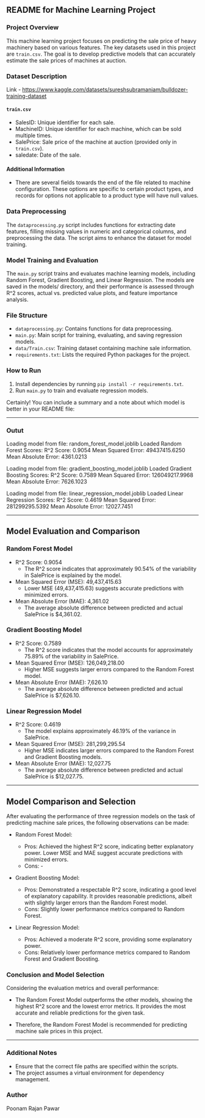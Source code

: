 ## README for Machine Learning Project

### Project Overview
This machine learning project focuses on predicting the sale price of heavy machinery based on various features. The key datasets used in this project are `train.csv`. The goal is to develop predictive models that can accurately estimate the sale prices of machines at auction.

### Dataset Description
Link - https://www.kaggle.com/datasets/sureshsubramaniam/bulldozer-training-dataset
#### `train.csv`
- SalesID: Unique identifier for each sale.
- MachineID: Unique identifier for each machine, which can be sold multiple times.
- SalePrice: Sale price of the machine at auction (provided only in `train.csv`).
- saledate: Date of the sale.

#### Additional Information
- There are several fields towards the end of the file related to machine configuration. These options are specific to certain product types, and records for options not applicable to a product type will have null values.

### Data Preprocessing
The `dataprocessing.py` script includes functions for extracting date features, filling missing values in numeric and categorical columns, and preprocessing the data. The script aims to enhance the dataset for model training.

### Model Training and Evaluation
The `main.py` script trains and evaluates machine learning models, including Random Forest, Gradient Boosting, and Linear Regression. The models are saved in the models/ directory, and their performance is assessed through R^2 scores, actual vs. predicted value plots, and feature importance analysis.

### File Structure
- `dataprocessing.py`: Contains functions for data preprocessing.
- `main.py`: Main script for training, evaluating, and saving regression models.
- `data/Train.csv`: Training dataset containing machine sale information.
- `requirements.txt`: Lists the required Python packages for the project.

### How to Run
1. Install dependencies by running `pip install -r requirements.txt`.
2. Run `main.py` to train and evaluate regression models.

Certainly! You can include a summary and a note about which model is better in your README file:

---

### Outut 
Loading model from file: random_forest_model.joblib
Loaded Random Forest Scores:
R^2 Score: 0.9054
Mean Squared Error: 49437415.6250
Mean Absolute Error: 4361.0213

Loading model from file: gradient_boosting_model.joblib
Loaded Gradient Boosting Scores:
R^2 Score: 0.7589
Mean Squared Error: 126049217.9968
Mean Absolute Error: 7626.1023

Loading model from file: linear_regression_model.joblib
Loaded Linear Regression Scores:
R^2 Score: 0.4619
Mean Squared Error: 281299295.5392
Mean Absolute Error: 12027.7451

------

## Model Evaluation and Comparison

### Random Forest Model

- R^2 Score: 0.9054
  - The R^2 score indicates that approximately 90.54% of the variability in SalePrice is explained by the model.
- Mean Squared Error (MSE): 49,437,415.63
  - Lower MSE (49,437,415.63) suggests accurate predictions with minimized errors.
- Mean Absolute Error (MAE): 4,361.02
  - The average absolute difference between predicted and actual SalePrice is $4,361.02.

### Gradient Boosting Model

- R^2 Score: 0.7589
  - The R^2 score indicates that the model accounts for approximately 75.89% of the variability in SalePrice.
- Mean Squared Error (MSE): 126,049,218.00
  - Higher MSE suggests larger errors compared to the Random Forest model.
- Mean Absolute Error (MAE): 7,626.10
  - The average absolute difference between predicted and actual SalePrice is $7,626.10.

### Linear Regression Model

- R^2 Score: 0.4619
  - The model explains approximately 46.19% of the variance in SalePrice.
- Mean Squared Error (MSE): 281,299,295.54
  - Higher MSE indicates larger errors compared to the Random Forest and Gradient Boosting models.
- Mean Absolute Error (MAE): 12,027.75
  - The average absolute difference between predicted and actual SalePrice is $12,027.75.

---
## Model Comparison and Selection

After evaluating the performance of three regression models on the task of predicting machine sale prices, the following observations can be made:

- Random Forest Model:
  - Pros: Achieved the highest R^2 score, indicating better explanatory power. Lower MSE and MAE suggest accurate predictions with minimized errors.
  - Cons: -

- Gradient Boosting Model:
  - Pros: Demonstrated a respectable R^2 score, indicating a good level of explanatory capability. It provides reasonable predictions, albeit with slightly larger errors than the Random Forest model.
  - Cons: Slightly lower performance metrics compared to Random Forest.

- Linear Regression Model:
  - Pros: Achieved a moderate R^2 score, providing some explanatory power.
  - Cons: Relatively lower performance metrics compared to Random Forest and Gradient Boosting.

### Conclusion and Model Selection

Considering the evaluation metrics and overall performance:

- The Random Forest Model outperforms the other models, showing the highest R^2 score and the lowest error metrics. It provides the most accurate and reliable predictions for the given task.

- Therefore, the Random Forest Model is recommended for predicting machine sale prices in this project.

---
### Additional Notes
- Ensure that the correct file paths are specified within the scripts.
- The project assumes a virtual environment for dependency management.

### Author
Poonam Rajan Pawar
